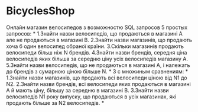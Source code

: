 # BicyclesShop
Онлайн магазин велосипедов з возможностю SQL запросов
5 простых запросов:
*
1.Знайти назви велосипедів, що продаються в магазині А але не продаються в магазині В.
2.Знайти назви магазинів, що продають хоча б один велосипед обраної країни.
3.Скільки магазинів продають велосипеди більш ніж N брендів.
4.Знайти назви брендів, середня ціна велосипедів яких більша за середню ціну усіх велосипедів магазину А.
5.Знайти назви велосипедів, що не продаються в магазині А, і належать до брендів з сумарною ціною більше N.
*
3 с множиным сравнениям:
*
1.Знайти назви магазинів, що продають всі велосипеди ціною від N1 до N2.
2.Знайти назви брендів, всі велосипеди яких продаються в магазині А й мають ціну, більшу за середню в магазині В.
3.Знайти назви велосипедів N1 року випуску, що продаються в усіх магазинах, які продають більше за N2 велосипедів.
*
